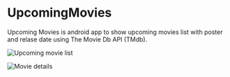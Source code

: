 # UpcomingMovies
Upcoming Movies is android app to show upcoming movies list with poster and relase date using The Movie Db API (TMdb).

![Upcoming movie list](https://user-images.githubusercontent.com/9966863/33551764-66e5af74-d918-11e7-80af-c3d433c0c33c.jpg "Upcoming movie list")

![Movie details](https://user-images.githubusercontent.com/9966863/33551718-43cb45e4-d918-11e7-83ac-5f761a115438.jpg "Movie details")
